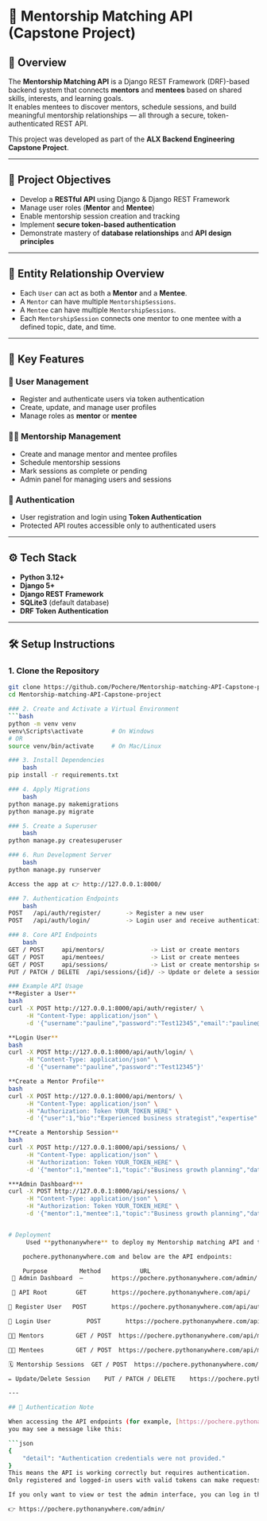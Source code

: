 # 🧩 **Mentorship Matching API (Capstone Project)**  

## 📌 Overview
The **Mentorship Matching API** is a Django REST Framework (DRF)-based backend system that connects **mentors** and **mentees** based on shared skills, interests, and learning goals.  
It enables mentees to discover mentors, schedule sessions, and build meaningful mentorship relationships — all through a secure, token-authenticated REST API.

This project was developed as part of the **ALX Backend Engineering Capstone Project**.

---

## 🎯 **Project Objectives**
- Develop a **RESTful API** using Django & Django REST Framework  
- Manage user roles (**Mentor** and **Mentee**)  
- Enable mentorship session creation and tracking  
- Implement **secure token-based authentication**  
- Demonstrate mastery of **database relationships** and **API design principles**

---

## 🧠 **Entity Relationship Overview**
- Each `User` can act as both a **Mentor** and a **Mentee**.  
- A `Mentor` can have multiple `MentorshipSessions`.  
- A `Mentee` can have multiple `MentorshipSessions`.  
- Each `MentorshipSession` connects one mentor to one mentee with a defined topic, date, and time.

---
## 🚀 **Key Features**
### 👥 User Management
- Register and authenticate users via token authentication  
- Create, update, and manage user profiles  
- Manage roles as **mentor** or **mentee**

### 🧑‍🏫 Mentorship Management
- Create and manage mentor and mentee profiles  
- Schedule mentorship sessions  
- Mark sessions as complete or pending  
- Admin panel for managing users and sessions

### 🔐 Authentication
- User registration and login using **Token Authentication**
- Protected API routes accessible only to authenticated users

---

## ⚙️ **Tech Stack**
- **Python 3.12+**
- **Django 5+**
- **Django REST Framework**
- **SQLite3** (default database)
- **DRF Token Authentication**

---

## 🛠️ **Setup Instructions**

### 1. Clone the Repository
```bash
git clone https://github.com/Pochere/Mentorship-matching-API-Capstone-project.git
cd Mentorship-matching-API-Capstone-project

### 2. Create and Activate a Virtual Environment
```bash
python -m venv venv
venv\Scripts\activate        # On Windows
# OR
source venv/bin/activate     # On Mac/Linux

### 3. Install Dependencies
    bash
pip install -r requirements.txt

### 4. Apply Migrations
    bash
python manage.py makemigrations
python manage.py migrate

### 5. Create a Superuser
    bash
python manage.py createsuperuser

### 6. Run Development Server
    bash
python manage.py runserver

Access the app at 👉 http://127.0.0.1:8000/

### 7. Authentication Endpoints
    bash
POST   /api/auth/register/       -> Register a new user
POST   /api/auth/login/          -> Login user and receive authentication token

### 8. Core API Endpoints
    bash
GET / POST     api/mentors/             -> List or create mentors
GET / POST     api/mentees/             -> List or create mentees
GET / POST     api/sessions/            -> List or create mentorship sessions
PUT / PATCH / DELETE  /api/sessions/{id}/ -> Update or delete a session

### Example API Usage
**Register a User**
bash
curl -X POST http://127.0.0.1:8000/api/auth/register/ \
     -H "Content-Type: application/json" \
     -d '{"username":"pauline","password":"Test12345","email":"pauline@example.com"}'

**Login User**
bash
curl -X POST http://127.0.0.1:8000/api/auth/login/ \
     -H "Content-Type: application/json" \
     -d '{"username":"pauline","password":"Test12345"}'

**Create a Mentor Profile**
bash
curl -X POST http://127.0.0.1:8000/api/mentors/ \
     -H "Content-Type: application/json" \
     -H "Authorization: Token YOUR_TOKEN_HERE" \
     -d '{"user":1,"bio":"Experienced business strategist","expertise":"Business Management","availability":true}'

**Create a Mentorship Session**
bash
curl -X POST http://127.0.0.1:8000/api/sessions/ \
     -H "Content-Type: application/json" \
     -H "Authorization: Token YOUR_TOKEN_HERE" \
     -d '{"mentor":1,"mentee":1,"topic":"Business growth planning","date":"2025-10-16","time":"10:00:00","status":"scheduled"}'

***Admin Dashboard***
curl -X POST http://127.0.0.1:8000/api/sessions/ \
     -H "Content-Type: application/json" \
     -H "Authorization: Token YOUR_TOKEN_HERE" \
     -d '{"mentor":1,"mentee":1,"topic":"Business growth planning","date":"2025-10-16","time":"10:00:00","status":"scheduled"}'


# Deployment
     Used **pythonanywhere** to deploy my Mentorship matching API and the URL is as below:

    pochere.pythonanywhere.com and below are the API endpoints:

    Purpose	        Method	         URL
 🔐 Admin Dashboard 	—	     https://pochere.pythonanywhere.com/admin/

 🧭 API Root	       GET	     https://pochere.pythonanywhere.com/api/

👤 Register User	  POST	     https://pochere.pythonanywhere.com/api/auth/register/

🔑 Login User	      POST     	 https://pochere.pythonanywhere.com/api/auth/login/

🧑‍🏫 Mentors	        GET / POST	https://pochere.pythonanywhere.com/api/mentors/

👩‍🎓 Mentees	        GET / POST	https://pochere.pythonanywhere.com/api/mentees/

🗓️ Mentorship Sessions	GET / POST	https://pochere.pythonanywhere.com/api/sessions/

✏️ Update/Delete Session	PUT / PATCH / DELETE	https://pochere.pythonanywhere.com/api/sessions/{id}/

---

## 🔐 Authentication Note

When accessing the API endpoints (for example, [https://pochere.pythonanywhere.com/api/mentors/](https://pochere.pythonanywhere.com/api/mentors/)),  
you may see a message like this:

```json
{
    "detail": "Authentication credentials were not provided."
}
This means the API is working correctly but requires authentication.
Only registered and logged-in users with valid tokens can make requests such as POST, PUT, or DELETE.

If you only want to view or test the admin interface, you can log in through:

👉 https://pochere.pythonanywhere.com/admin/
